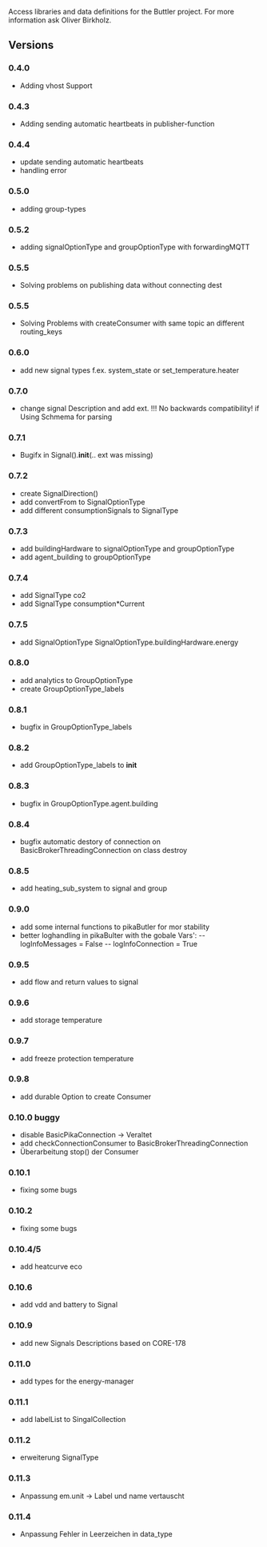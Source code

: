 Access libraries and data definitions for the Buttler project.
For more information ask Oliver Birkholz.

## Versions
### 0.4.0
- Adding vhost Support
### 0.4.3
- Adding sending automatic heartbeats in publisher-function
### 0.4.4
- update sending automatic heartbeats
- handling error
### 0.5.0
- adding group-types
### 0.5.2
- adding signalOptionType and groupOptionType with forwardingMQTT
### 0.5.5
- Solving problems on publishing data without connecting dest
### 0.5.5
- Solving Problems with createConsumer with same topic an different routing_keys

### 0.6.0
- add new signal  types f.ex. system_state or set_temperature.heater

### 0.7.0
- change signal Description and add ext. !!! No backwards compatibility! if Using Schmema for parsing

### 0.7.1
- Bugifx in Signal().__init__(.. ext was missing)
### 0.7.2
- create SignalDirection()
- add convertFrom to SignalOptionType
- add different consumptionSignals to SignalType
### 0.7.3
- add buildingHardware to signalOptionType and groupOptionType
- add agent_building to groupOptionType
### 0.7.4 
- add SignalType co2
- add SignalType consumption*Current
### 0.7.5
- add SignalOptionType SignalOptionType.buildingHardware.energy
### 0.8.0 
- add analytics to GroupOptionType
- create GroupOptionType_labels
### 0.8.1
- bugfix in GroupOptionType_labels
### 0.8.2
- add GroupOptionType_labels to __init__
### 0.8.3
- bugfix in GroupOptionType.agent.building
### 0.8.4
- bugfix automatic destory of connection on BasicBrokerThreadingConnection on class destroy
### 0.8.5
- add heating_sub_system to signal and group
### 0.9.0
- add some internal functions to pikaButler for mor stability
- better loghandling in pikaBulter with the gobale Vars': 
-- logInfoMessages = False
-- logInfoConnection = True
### 0.9.5
- add flow and return values to signal
### 0.9.6
- add storage temperature
### 0.9.7
- add freeze protection temperature
### 0.9.8
- add durable Option to create Consumer
### 0.10.0 buggy
- disable BasicPikaConnection -> Veraltet
- add checkConnectionConsumer to BasicBrokerThreadingConnection
- Überarbeitung stop() der Consumer

### 0.10.1
- fixing some bugs
### 0.10.2
- fixing some bugs
### 0.10.4/5
- add heatcurve eco
### 0.10.6
- add vdd and battery to Signal

### 0.10.9
- add new Signals Descriptions based on CORE-178

### 0.11.0
- add types for the energy-manager

### 0.11.1
- add labelList to SingalCollection

### 0.11.2
- erweiterung SignalType

### 0.11.3
- Anpassung em.unit -> Label und name vertauscht

### 0.11.4
- Anpassung Fehler in Leerzeichen in data_type